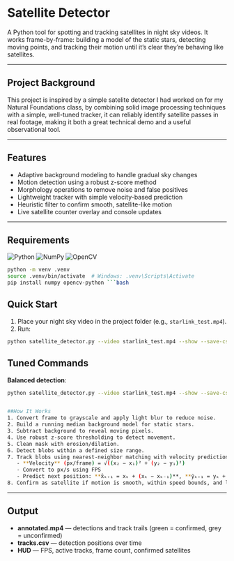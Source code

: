 # Satellite Detector

A Python tool for spotting and tracking satellites in night sky videos. It works frame-by-frame: building a model of the static stars, detecting moving points, and tracking their motion until it’s clear they’re behaving like satellites.

---

## Project Background
This project is inspired by a simple satelite detector I had worked on for my Natural Foundations class, by combining solid image processing techniques with a simple, well-tuned tracker, it can reliably identify satellite passes in real footage, making it both a great technical demo and a useful observational tool. 

---

##  Features
- Adaptive background modeling to handle gradual sky changes
- Motion detection using a robust z-score method
- Morphology operations to remove noise and false positives
- Lightweight tracker with simple velocity-based prediction
- Heuristic filter to confirm smooth, satellite-like motion
- Live satellite counter overlay and console updates

---

## Requirements
![Python](https://img.shields.io/badge/Python-3.10%2B-blue?logo=python&logoColor=white)
![NumPy](https://img.shields.io/badge/NumPy-1.24%2B-013243?logo=numpy&logoColor=white)
![OpenCV](https://img.shields.io/badge/OpenCV-4.8%2B-5C3EE8?logo=opencv&logoColor=white)


```bash
python -m venv .venv
source .venv/bin/activate  # Windows: .venv\Scripts\Activate
pip install numpy opencv-python ```bash
```

## Quick Start
1. Place your night sky video in the project folder (e.g., `starlink_test.mp4`).
2. Run:
```bash
python satellite_detector.py --video starlink_test.mp4 --show --save-csv tracks.csv --live-count
```
## Tuned Commands
**Balanced detection**:
```bash
python satellite_detector.py --video starlink_test.mp4 --show --save-csv tracks.csv --live-count --thresh-k 3.2 --min-area 2 --max-area 20 --bg-window 60 --link-dist 14 --max-miss 3 --min-track 9 --smoothing-sigma 0.8


##How It Works
1. Convert frame to grayscale and apply light blur to reduce noise.
2. Build a running median background model for static stars.
3. Subtract background to reveal moving pixels.
4. Use robust z-score thresholding to detect movement.
5. Clean mask with erosion/dilation.
6. Detect blobs within a defined size range.
7. Track blobs using nearest-neighbor matching with velocity prediction:
   - **Velocity** (px/frame) = √((x₂ − x₁)² + (y₂ − y₁)²)
   - Convert to px/s using FPS
   - Predict next position: **x̂ₖ₊₁ = xₖ + (xₖ − xₖ₋₁)**, **ŷₖ₊₁ = yₖ + (yₖ − yₖ₋₁)**
8. Confirm as satellite if motion is smooth, within speed bounds, and lasts enough frames.
```
---

## Output
- **annotated.mp4** — detections and track trails (green = confirmed, grey = unconfirmed)
- **tracks.csv** — detection positions over time
- **HUD** — FPS, active tracks, frame count, confirmed satellites
